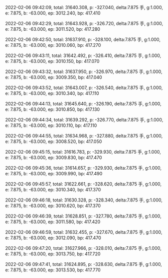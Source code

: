 2022-02-06 09:42:09, total: 31640.308, p: -327.040, delta:7.875 手, g:1.000, e: 7.875, b: -63.000, ep: 3012.240, bp: 417.410

2022-02-06 09:42:29, total: 31643.928, p: -326.720, delta:7.875 手, g:1.000, e: 7.875, b: -63.000, ep: 3011.520, bp: 417.280

2022-02-06 09:42:50, total: 31637.910, p: -328.100, delta:7.875 手, g:1.000, e: 7.875, b: -63.000, ep: 3010.060, bp: 417.270

2022-02-06 09:43:11, total: 31642.492, p: -326.410, delta:7.875 手, g:1.000, e: 7.875, b: -63.000, ep: 3010.150, bp: 417.070

2022-02-06 09:43:32, total: 31637.950, p: -326.970, delta:7.875 手, g:1.000, e: 7.875, b: -63.000, ep: 3009.350, bp: 417.040

2022-02-06 09:43:52, total: 31643.007, p: -326.540, delta:7.875 手, g:1.000, e: 7.875, b: -63.000, ep: 3010.340, bp: 417.110

2022-02-06 09:44:13, total: 31645.640, p: -326.190, delta:7.875 手, g:1.000, e: 7.875, b: -63.000, ep: 3010.850, bp: 417.130

2022-02-06 09:44:34, total: 31639.292, p: -326.770, delta:7.875 手, g:1.000, e: 7.875, b: -63.000, ep: 3010.110, bp: 417.110

2022-02-06 09:44:55, total: 31634.968, p: -327.880, delta:7.875 手, g:1.000, e: 7.875, b: -63.000, ep: 3008.520, bp: 417.050

2022-02-06 09:45:15, total: 31616.783, p: -329.930, delta:7.875 手, g:1.000, e: 7.875, b: -63.000, ep: 3009.830, bp: 417.470

2022-02-06 09:45:36, total: 31614.657, p: -329.930, delta:7.875 手, g:1.000, e: 7.875, b: -63.000, ep: 3009.990, bp: 417.490

2022-02-06 09:45:57, total: 31622.661, p: -328.620, delta:7.875 手, g:1.000, e: 7.875, b: -63.000, ep: 3010.340, bp: 417.370

2022-02-06 09:46:18, total: 31630.328, p: -328.340, delta:7.875 手, g:1.000, e: 7.875, b: -63.000, ep: 3010.620, bp: 417.370

2022-02-06 09:46:39, total: 31628.851, p: -327.780, delta:7.875 手, g:1.000, e: 7.875, b: -63.000, ep: 3011.580, bp: 417.420

2022-02-06 09:46:59, total: 31632.455, p: -327.670, delta:7.875 手, g:1.000, e: 7.875, b: -63.000, ep: 3012.090, bp: 417.470

2022-02-06 09:47:20, total: 31627.966, p: -328.010, delta:7.875 手, g:1.000, e: 7.875, b: -63.000, ep: 3013.750, bp: 417.720

2022-02-06 09:47:41, total: 31624.895, p: -328.630, delta:7.875 手, g:1.000, e: 7.875, b: -63.000, ep: 3013.530, bp: 417.770